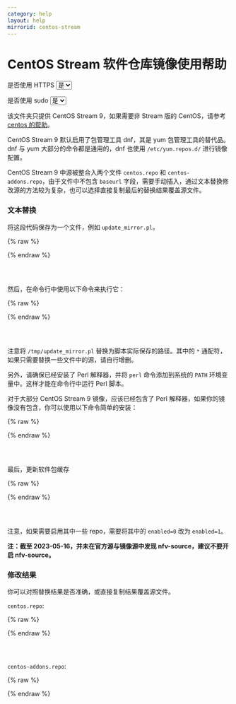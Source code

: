 ```yaml
---
category: help
layout: help
mirrorid: centos-stream
---
```


<!-- 本 markdown 从 mirrorz-org/mirrorz-help 自动生成，如需修改，请修改 mirrorz-org/mirrorz-help 的对应部分 -->

# CentOS Stream 软件仓库镜像使用帮助

<form class="form-inline">
<div class="form-group">
	<label>是否使用 HTTPS</label>
	<select id="http-select" class="form-control content-select" data-target="#content-0,#content-1,#content-2,#content-3,#content-4,#content-5">
	  <option data-http_protocol="https://" selected>是</option>
	  <option data-http_protocol="http://">否</option>
	</select>
</div>
</form>


<form class="form-inline">
<div class="form-group">
	<label>是否使用 sudo</label>
	<select id="sudo-select" class="form-control content-select" data-target="#content-0,#content-1,#content-2,#content-3,#content-4,#content-5">
	  <option data-sudo="sudo " data-sudoE="sudo -E " selected>是</option>
	  <option data-sudo="" data-sudoE="">否</option>
	</select>
</div>
</form>



该文件夹只提供 CentOS Stream 9，如果需要非 Stream 版的 CentOS，请参考 [centos 的帮助](/help/centos)。

CentOS Stream 9 默认启用了包管理工具 dnf，其是 yum 包管理工具的替代品。dnf 与 yum 大部分的命令都是通用的，dnf 也使用 `/etc/yum.repos.d/` 进行镜像配置。

CentOS Stream 9 中源被整合入两个文件 `centos.repo` 和 `centos-addons.repo`，由于文件中不包含 `baseurl` 字段，需要手动插入，通过文本替换修改源的方法较为复杂，也可以选择直接复制最后的替换结果覆盖源文件。

### 文本替换

将这段代码保存为一个文件，例如 `update_mirror.pl`。



{% raw %}
<script id="template-0" type="x-tmpl-markup">
#!/usr/bin/perl

use strict;
use warnings;
use autodie;

my $mirrors = '{{http_protocol}}{{mirror}}';

if (@ARGV < 1) {
    die "Usage: $0 <filename1> <filename2> ...\n";
}

while (my $filename = shift @ARGV) {
    my $backup_filename = $filename . '.bak';
    rename $filename, $backup_filename;

    open my $input, "<", $backup_filename;
    open my $output, ">", $filename;

    while (<$input>) {
        s/^metalink/# metalink/;

        if (m/^name/) {
            my (undef, $repo, $arch) = split /-/;
            $repo =~ s/^\s+|\s+$//g;
            ($arch = defined $arch ? lc($arch) : '') =~ s/^\s+|\s+$//g;

            if ($repo =~ /^Extras/) {
                $_ .= "baseurl=${mirrors}/SIGs/\$releasever-stream/extras" . ($arch eq 'source' ? "/${arch}/" : "/\$basearch/") . "extras-common\n";
            } else {
                $_ .= "baseurl=${mirrors}/\$releasever-stream/$repo" . ($arch eq 'source' ? "/" : "/\$basearch/") . ($arch ne '' ? "${arch}/tree/" : "os") . "\n";
            }
        }

        print $output $_;
    }
}
</script>
{% endraw %}

<p></p>

<pre>
<code id="content-0" class="language-perl" data-template="#template-0" data-select="#http-select,#sudo-select">
</code>
</pre>


然后，在命令行中使用以下命令来执行它：



{% raw %}
<script id="template-1" type="x-tmpl-markup">
{{sudo}}perl /tmp/update_mirror.pl /etc/yum.repos.d/centos*.repo
</script>
{% endraw %}

<p></p>

<pre>
<code id="content-1" class="language-shell" data-template="#template-1" data-select="#http-select,#sudo-select">
</code>
</pre>


注意将 `/tmp/update_mirror.pl` 替换为脚本实际保存的路径。其中的 `*` 通配符，如果只需要替换一些文件中的源，请自行增删。

另外，请确保已经安装了 Perl 解释器，并将 `perl` 命令添加到系统的 `PATH` 环境变量中。这样才能在命令行中运行 Perl 脚本。

对于大部分 CentOS Stream 9 镜像，应该已经包含了 Perl 解释器，如果你的镜像没有包含，你可以使用以下命令简单的安装：



{% raw %}
<script id="template-2" type="x-tmpl-markup">
# 使用 dnf
{{sudo}}dnf install perl

# 使用 yum
{{sudo}}yum install perl
</script>
{% endraw %}

<p></p>

<pre>
<code id="content-2" class="language-shell" data-template="#template-2" data-select="#http-select,#sudo-select">
</code>
</pre>


最后，更新软件包缓存



{% raw %}
<script id="template-3" type="x-tmpl-markup">
# 使用 dnf
{{sudo}}dnf clean all && {{sudo}}dnf makecache

# 使用 yum
{{sudo}}yum clean all && {{sudo}}yum makecache
</script>
{% endraw %}

<p></p>

<pre>
<code id="content-3" class="language-shell" data-template="#template-3" data-select="#http-select,#sudo-select">
</code>
</pre>


注意，如果需要启用其中一些 repo，需要将其中的 `enabled=0` 改为 `enabled=1`。

**注：截至 2023-05-16，并未在官方源与镜像源中发现 nfv-source，建议不要开启 nfv-source。**

### 修改结果

你可以对照替换结果是否准确，或直接复制结果覆盖源文件。

`centos.repo`:



{% raw %}
<script id="template-4" type="x-tmpl-markup">
[baseos]
name=CentOS Stream $releasever - BaseOS
baseurl={{http_protocol}}{{mirror}}/$releasever-stream/BaseOS/$basearch/os
# metalink=https://mirrors.centos.org/metalink?repo=centos-baseos-$stream&arch=$basearch&protocol=https,http
gpgkey=file:///etc/pki/rpm-gpg/RPM-GPG-KEY-centosofficial
gpgcheck=1
repo_gpgcheck=0
metadata_expire=6h
countme=1
enabled=1

[baseos-debuginfo]
name=CentOS Stream $releasever - BaseOS - Debug
baseurl={{http_protocol}}{{mirror}}/$releasever-stream/BaseOS/$basearch/debug/tree/
# metalink=https://mirrors.centos.org/metalink?repo=centos-baseos-debug-$stream&arch=$basearch&protocol=https,http
gpgkey=file:///etc/pki/rpm-gpg/RPM-GPG-KEY-centosofficial
gpgcheck=1
repo_gpgcheck=0
metadata_expire=6h
enabled=0

[baseos-source]
name=CentOS Stream $releasever - BaseOS - Source
baseurl={{http_protocol}}{{mirror}}/$releasever-stream/BaseOS/source/tree/
# metalink=https://mirrors.centos.org/metalink?repo=centos-baseos-source-$stream&arch=source&protocol=https,http
gpgkey=file:///etc/pki/rpm-gpg/RPM-GPG-KEY-centosofficial
gpgcheck=1
repo_gpgcheck=0
metadata_expire=6h
enabled=0

[appstream]
name=CentOS Stream $releasever - AppStream
baseurl={{http_protocol}}{{mirror}}/$releasever-stream/AppStream/$basearch/os
# metalink=https://mirrors.centos.org/metalink?repo=centos-appstream-$stream&arch=$basearch&protocol=https,http
gpgkey=file:///etc/pki/rpm-gpg/RPM-GPG-KEY-centosofficial
gpgcheck=1
repo_gpgcheck=0
metadata_expire=6h
countme=1
enabled=1

[appstream-debuginfo]
name=CentOS Stream $releasever - AppStream - Debug
baseurl={{http_protocol}}{{mirror}}/$releasever-stream/AppStream/$basearch/debug/tree/
# metalink=https://mirrors.centos.org/metalink?repo=centos-appstream-debug-$stream&arch=$basearch&protocol=https,http
gpgkey=file:///etc/pki/rpm-gpg/RPM-GPG-KEY-centosofficial
gpgcheck=1
repo_gpgcheck=0
metadata_expire=6h
enabled=0

[appstream-source]
name=CentOS Stream $releasever - AppStream - Source
baseurl={{http_protocol}}{{mirror}}/$releasever-stream/AppStream/source/tree/
# metalink=https://mirrors.centos.org/metalink?repo=centos-appstream-source-$stream&arch=source&protocol=https,http
gpgkey=file:///etc/pki/rpm-gpg/RPM-GPG-KEY-centosofficial
gpgcheck=1
repo_gpgcheck=0
metadata_expire=6h
enabled=0

[crb]
name=CentOS Stream $releasever - CRB
baseurl={{http_protocol}}{{mirror}}/$releasever-stream/CRB/$basearch/os
# metalink=https://mirrors.centos.org/metalink?repo=centos-crb-$stream&arch=$basearch&protocol=https,http
gpgkey=file:///etc/pki/rpm-gpg/RPM-GPG-KEY-centosofficial
gpgcheck=1
repo_gpgcheck=0
metadata_expire=6h
countme=1
enabled=1

[crb-debuginfo]
name=CentOS Stream $releasever - CRB - Debug
baseurl={{http_protocol}}{{mirror}}/$releasever-stream/CRB/$basearch/debug/tree/
# metalink=https://mirrors.centos.org/metalink?repo=centos-crb-debug-$stream&arch=$basearch&protocol=https,http
gpgkey=file:///etc/pki/rpm-gpg/RPM-GPG-KEY-centosofficial
gpgcheck=1
repo_gpgcheck=0
metadata_expire=6h
enabled=0

[crb-source]
name=CentOS Stream $releasever - CRB - Source
baseurl={{http_protocol}}{{mirror}}/$releasever-stream/CRB/source/tree/
# metalink=https://mirrors.centos.org/metalink?repo=centos-crb-source-$stream&arch=source&protocol=https,http
gpgkey=file:///etc/pki/rpm-gpg/RPM-GPG-KEY-centosofficial
gpgcheck=1
repo_gpgcheck=0
metadata_expire=6h
enabled=0
</script>
{% endraw %}

<p></p>

<pre>
<code id="content-4" class="language-ini" data-template="#template-4" data-select="#http-select,#sudo-select">
</code>
</pre>


`centos-addons.repo`:



{% raw %}
<script id="template-5" type="x-tmpl-markup">
[highavailability]
name=CentOS Stream $releasever - HighAvailability
baseurl={{http_protocol}}{{mirror}}/$releasever-stream/HighAvailability/$basearch/os
# metalink=https://mirrors.centos.org/metalink?repo=centos-highavailability-$stream&arch=$basearch&protocol=https,http
gpgkey=file:///etc/pki/rpm-gpg/RPM-GPG-KEY-centosofficial
gpgcheck=1
repo_gpgcheck=0
metadata_expire=6h
countme=1
enabled=0

[highavailability-debuginfo]
name=CentOS Stream $releasever - HighAvailability - Debug
baseurl={{http_protocol}}{{mirror}}/$releasever-stream/HighAvailability/$basearch/debug/tree/
# metalink=https://mirrors.centos.org/metalink?repo=centos-highavailability-debug-$stream&arch=$basearch&protocol=https,http
gpgkey=file:///etc/pki/rpm-gpg/RPM-GPG-KEY-centosofficial
gpgcheck=1
repo_gpgcheck=0
metadata_expire=6h
enabled=0

[highavailability-source]
name=CentOS Stream $releasever - HighAvailability - Source
baseurl={{http_protocol}}{{mirror}}/$releasever-stream/HighAvailability/source/tree/
# metalink=https://mirrors.centos.org/metalink?repo=centos-highavailability-source-$stream&arch=source&protocol=https,http
gpgkey=file:///etc/pki/rpm-gpg/RPM-GPG-KEY-centosofficial
gpgcheck=1
repo_gpgcheck=0
metadata_expire=6h
enabled=0

[nfv]
name=CentOS Stream $releasever - NFV
baseurl={{http_protocol}}{{mirror}}/$releasever-stream/NFV/$basearch/os
# metalink=https://mirrors.centos.org/metalink?repo=centos-nfv-$stream&arch=$basearch&protocol=https,http
gpgkey=file:///etc/pki/rpm-gpg/RPM-GPG-KEY-centosofficial
gpgcheck=1
repo_gpgcheck=0
metadata_expire=6h
countme=1
enabled=0

[nfv-debuginfo]
name=CentOS Stream $releasever - NFV - Debug
baseurl={{http_protocol}}{{mirror}}/$releasever-stream/NFV/$basearch/debug/tree/
# metalink=https://mirrors.centos.org/metalink?repo=centos-nfv-debug-$stream&arch=$basearch&protocol=https,http
gpgkey=file:///etc/pki/rpm-gpg/RPM-GPG-KEY-centosofficial
gpgcheck=1
repo_gpgcheck=0
metadata_expire=6h
enabled=0

[nfv-source]
name=CentOS Stream $releasever - NFV - Source
baseurl={{http_protocol}}{{mirror}}/$releasever-stream/NFV/source/tree/
# metalink=https://mirrors.centos.org/metalink?repo=centos-nfv-source-$stream&arch=source&protocol=https,http
gpgkey=file:///etc/pki/rpm-gpg/RPM-GPG-KEY-centosofficial
gpgcheck=1
repo_gpgcheck=0
metadata_expire=6h
enabled=0

[rt]
name=CentOS Stream $releasever - RT
baseurl={{http_protocol}}{{mirror}}/$releasever-stream/RT/$basearch/os
# metalink=https://mirrors.centos.org/metalink?repo=centos-rt-$stream&arch=$basearch&protocol=https,http
gpgkey=file:///etc/pki/rpm-gpg/RPM-GPG-KEY-centosofficial
gpgcheck=1
repo_gpgcheck=0
metadata_expire=6h
countme=1
enabled=0

[rt-debuginfo]
name=CentOS Stream $releasever - RT - Debug
baseurl={{http_protocol}}{{mirror}}/$releasever-stream/RT/$basearch/debug/tree/
# metalink=https://mirrors.centos.org/metalink?repo=centos-rt-debug-$stream&arch=$basearch&protocol=https,http
gpgkey=file:///etc/pki/rpm-gpg/RPM-GPG-KEY-centosofficial
gpgcheck=1
repo_gpgcheck=0
metadata_expire=6h
enabled=0

[rt-source]
name=CentOS Stream $releasever - RT - Source
baseurl={{http_protocol}}{{mirror}}/$releasever-stream/RT/source/tree/
# metalink=https://mirrors.centos.org/metalink?repo=centos-rt-source-$stream&arch=source&protocol=https,http
gpgkey=file:///etc/pki/rpm-gpg/RPM-GPG-KEY-centosofficial
gpgcheck=1
repo_gpgcheck=0
metadata_expire=6h
enabled=0

[resilientstorage]
name=CentOS Stream $releasever - ResilientStorage
baseurl={{http_protocol}}{{mirror}}/$releasever-stream/ResilientStorage/$basearch/os
# metalink=https://mirrors.centos.org/metalink?repo=centos-resilientstorage-$stream&arch=$basearch&protocol=https,http
gpgkey=file:///etc/pki/rpm-gpg/RPM-GPG-KEY-centosofficial
gpgcheck=1
repo_gpgcheck=0
metadata_expire=6h
countme=1
enabled=0

[resilientstorage-debuginfo]
name=CentOS Stream $releasever - ResilientStorage - Debug
baseurl={{http_protocol}}{{mirror}}/$releasever-stream/ResilientStorage/$basearch/debug/tree/
# metalink=https://mirrors.centos.org/metalink?repo=centos-resilientstorage-debug-$stream&arch=$basearch&protocol=https,http
gpgkey=file:///etc/pki/rpm-gpg/RPM-GPG-KEY-centosofficial
gpgcheck=1
repo_gpgcheck=0
metadata_expire=6h
enabled=0

[resilientstorage-source]
name=CentOS Stream $releasever - ResilientStorage - Source
baseurl={{http_protocol}}{{mirror}}/$releasever-stream/ResilientStorage/source/tree/
# metalink=https://mirrors.centos.org/metalink?repo=centos-resilientstorage-source-$stream&arch=source&protocol=https,http
gpgkey=file:///etc/pki/rpm-gpg/RPM-GPG-KEY-centosofficial
gpgcheck=1
repo_gpgcheck=0
metadata_expire=6h
enabled=0

[extras-common]
name=CentOS Stream $releasever - Extras packages
baseurl={{http_protocol}}{{mirror}}/SIGs/$releasever-stream/extras/$basearch/extras-common
# metalink=https://mirrors.centos.org/metalink?repo=centos-extras-sig-extras-common-$stream&arch=$basearch&protocol=https,http
gpgkey=file:///etc/pki/rpm-gpg/RPM-GPG-KEY-CentOS-SIG-Extras-SHA512
gpgcheck=1
repo_gpgcheck=0
metadata_expire=6h
countme=1
enabled=1

[extras-common-source]
name=CentOS Stream $releasever - Extras packages - Source
baseurl={{http_protocol}}{{mirror}}/SIGs/$releasever-stream/extras/source/extras-common
# metalink=https://mirrors.centos.org/metalink?repo=centos-extras-sig-extras-common-source-$stream&arch=source&protocol=https,http
gpgkey=file:///etc/pki/rpm-gpg/RPM-GPG-KEY-CentOS-SIG-Extras-SHA512
gpgcheck=1
repo_gpgcheck=0
metadata_expire=6h
enabled=0
</script>
{% endraw %}

<p></p>

<pre>
<code id="content-5" class="language-ini" data-template="#template-5" data-select="#http-select,#sudo-select">
</code>
</pre>


